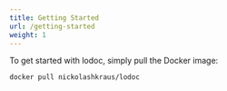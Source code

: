 ```yaml
---
title: Getting Started
url: /getting-started
weight: 1
---
```


To get started with lodoc, simply pull the Docker image:

```bash
docker pull nickolashkraus/lodoc
```
